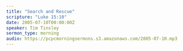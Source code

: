 ```yaml
---
title: "Search and Rescue"
scripture: "Luke 15:10"
date: 2005-07-10T00:00:00Z
speaker: Tim Tinsley
sermon_type: morning
audio: https://pcpcmorningsermons.s3.amazonaws.com/2005-07-10.mp3 
---
```



